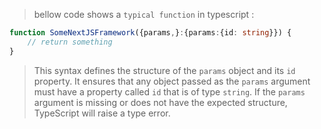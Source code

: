 > bellow code shows a `typical function` in typescript :

```typescript
function SomeNextJSFramework({params,}:{params:{id: string}}) {
    // return something
}
```

>This syntax defines the structure of the `params` object and its `id` property. It ensures that any object passed as the `params` argument must have a property called `id` that is of type `string`. If the `params` argument is missing or does not have the expected structure, TypeScript will raise a type error.